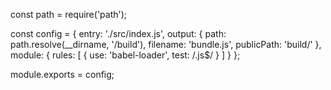 const path = require('path');

const config = {
  entry: './src/index.js',
  output: {
    path: path.resolve(__dirname, '/build'),
    filename: 'bundle.js',
    publicPath: 'build/'
  },
  module: {
    rules: [
      {
        use: 'babel-loader',
        test: /\.js$/
      }
    ]
  }
};

module.exports = config;